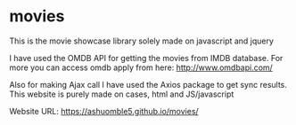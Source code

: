 # movies
This is the movie showcase library solely made on javascript and jquery

I have used the OMDB API for getting the movies from IMDB database. 
For more you can access omdb apply from here: http://www.omdbapi.com/

Also for making Ajax call I have used the Axios package to get sync results.
This website is purely made on cases, html and JS/javascript


Website URL: https://ashuomble5.github.io/movies/
